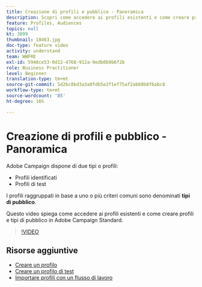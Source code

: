 ```yaml
---
title: Creazione di profili e pubblico - Panoramica
description: Scopri come accedere ai profili esistenti e come creare profili e tipi di pubblico.
feature: Profiles, Audiences
topics: null
kt: 3899
thumbnail: 18463.jpg
doc-type: feature video
activity: understand
team: WWFRE
exl-id: 5948ce53-0d12-4768-912a-9edb0b9b6f2b
role: Business Practitioner
level: Beginner
translation-type: tm+mt
source-git-commit: 5d2bc8bd3a3a0fdb5e2f1ef75af2ab60b8f6abc8
workflow-type: tm+mt
source-wordcount: '85'
ht-degree: 16%

---
```


# Creazione di profili e pubblico - Panoramica

Adobe Campaign dispone di due tipi o profili:

* Profili identificati
* Profili di test

I profili raggruppati in base a uno o più criteri comuni sono denominati **tipi di pubblico**.

Questo video spiega come accedere ai profili esistenti e come creare profili e tipi di pubblico in Adobe Campaign Standard.

>[!VIDEO](https://video.tv.adobe.com/v/18463/?quality=12)

## Risorse aggiuntive

* [Creare un profilo](/help/profiles-and-audiences/creating-a-profile.md)
* [Creare un profilo di test](/help/profiles-and-audiences/test-profiles.md)
* [Importare profili con un flusso di lavoro](/help/managing-processes-and-data/importing-profiles.md)
